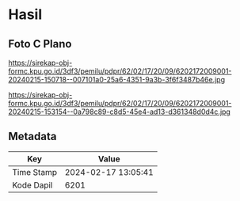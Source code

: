 # Hasil

## Foto C Plano

https://sirekap-obj-formc.kpu.go.id/3df3/pemilu/pdpr/62/02/17/20/09/6202172009001-20240215-150718--007101a0-25a6-4351-9a3b-3f6f3487b46e.jpg

https://sirekap-obj-formc.kpu.go.id/3df3/pemilu/pdpr/62/02/17/20/09/6202172009001-20240215-153154--0a798c89-c8d5-45e4-ad13-d361348d0d4c.jpg


## Metadata

| Key        | Value               |
| ---------- | ------------------- |
| Time Stamp | 2024-02-17 13:05:41 |
| Kode Dapil | 6201                |




